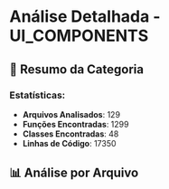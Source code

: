 # Análise Detalhada - UI_COMPONENTS

## 🎯 **Resumo da Categoria**

### **Estatísticas:**
- **Arquivos Analisados**: 129
- **Funções Encontradas**: 1299
- **Classes Encontradas**: 48
- **Linhas de Código**: 17350

## 📊 **Análise por Arquivo**

